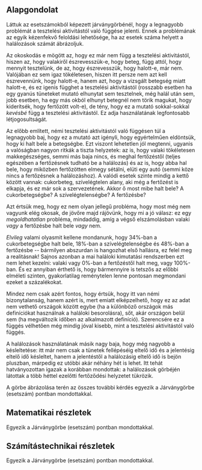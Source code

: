 ## Alapgondolat

Láttuk az esetszámokból képezett járványgörbénél, hogy a legnagyobb problémát a tesztelési aktivitástól való függése jelenti. Ennek a problémának az egyik kézenfekvő feloldási lehetősége, ha az esetek száma helyett a halálozások számát ábrázoljuk.

Az okoskodás e mögött az, hogy ez már nem függ a tesztelési aktivitástól, hiszen az, hogy valakiről észrevesszük-e, hogy beteg, függ attól, hogy mennyit tesztelünk, de az, hogy észrevesszük, hogy halott-e, már nem. Valójában ez sem igaz tökéletesen, hiszen itt persze nem azt kell észrevennünk, hogy halott-e, hanem azt, hogy a vizsgált betegség miatt halott-e, és ez igenis függhet a tesztelési aktivitástól (rosszabb esetben ha egy gyanús tüneteket mutató elhunytat sem tesztelnek, még halál után sem, jobb esetben, ha egy más okból elhunyt betegnél nem törik magukat, hogy kiderítsék, hogy fertőzött volt-e), de tény, hogy ez a mutató sokkal-sokkal *kevésbé* függ a tesztelési aktivitástól. Ez adja használatának legfontosabb létjogosultságát.

Az előbb említett, némi tesztelési aktivitástól való függésen túl a legnagyobb baj, hogy ez a mutató azt igényli, hogy egyértelműen eldöntsük, hogy ki halt bele a betegségbe. Ezt viszont lehetetlen jól megtenni, ugyanis a valóságban nagyon ritkák a tiszta helyzetek: az is, hogy valaki tökéletesen makkegészséges, semmi más baja nincs, és meghal fertőzéstől (teljes egészében a fertőzésnek tudható be a halálozás) és az is, hogy abba hal bele, hogy miközben fertőzötten elmegy sétálni, elüti egy autó (semmi köze nincs a fertőzésnek a halálozáshoz). A valódi esetek szinte mindig a kettő között vannak: cukorbeteg, szívelégtelen alany, aki még a fertőzést is elkapja, és ez már sok a szervezetének. Akkor ő most mibe halt bele? A cukorbetegségbe? A szívelégtelenségbe? A fertőzésbe?

Azt értsük meg, hogy ez nem olyan jellegű probléma, hogy most még nem vagyunk elég okosak, de jövőre majd rájövünk, hogy mi a jó válasz: ez egy *megoldhatatlan* probléma, mindaddig, amíg a végső elszámolásban valaki *vagy* a fertőzésbe halt bele *vagy* nem.

*Elvileg* valami olyasmit kellene mondanunk, hogy 34%-ban a cukorbetegségbe halt bele, 18%-ban a szívelégtelenségbe és 48%-ban a fertőzésbe -- bármilyen abszurdan is hangozhat első hallásra, ez felel meg a realitásnak! Sajnos azonban a mai haláloki kimutatási rendszerben ezt nem lehet kezelni: valaki vagy 0%-ban a fertőzéstől halt meg, vagy 100%-ban. És ez annyiban érthető is, hogy bármennyire is tetszős az előbbi elméleti szinten, gyakorlatilag reménytelen lenne pontosan megmondani ezeket a százalékokat.

Mindez nem csak azért fontos, hogy értsük, hogy itt van némi bizonytalanság, hanem azért is, mert emiatt elképzelhető, hogy ez az adat nem vethető országok között egybe (ha a különböző országok más definíciókat használnak a haláloki besorolásra), sőt, akár országon belül sem (ha megváltozik időben az alkalmazott definíció). Szerencsére ez a függés vélhetően még mindig jóval kisebb, mint a tesztelési aktivitástól való függés.

A halálozások használatának másik nagy baja, hogy még nagyobb a késleltetése: itt már nem csak a tünetek fellépéséig eltelő idő és a jelentésig eltelő idő késleltet, hanem a jelentéstől a halálozásig eltelő idő is bejön pluszban, márpedig ez utóbbi akár néhány hét is lehet. Itt tehát hatványozottan igazak a korábban mondottak: a halálozások görbéjén látottak a több héttel ezelőtti fertőződési helyzetet tükrözik.

A görbe ábrázolása terén az összes további kérdés egyezik a Járványgörbe (esetszám) pontban mondottakkal.

## Matematikai részletek

Egyezik a Járványgörbe (esetszám) pontban mondottakkal.

## Számítástechnikai részletek

Egyezik a Járványgörbe (esetszám) pontban mondottakkal.